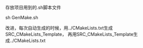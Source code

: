 存放项目用到的.sh脚本文件

sh GenMake.sh

改进，每次自动生成的时候，用../CMakeLists.txt生成SRC_CMakeLists_Template，
再用SRC_CMakeLists_Template生成../CMakeLists.txt